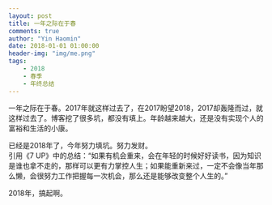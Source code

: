 ```yaml
---
layout: post
title: 一年之际在于春
comments: true
author: "Yin Haomin"
date: 2018-01-01 01:00:00
header-img: "img/me.png"
tags:
    - 2018
    - 春季
    - 年终总结
---
```


一年之际在于春。2017年就这样过去了，在2017盼望2018，2017却轰隆而过，就这样过去了。博客挖了很多坑，都没有填上。年龄越来越大，还是没有实现个人的富裕和生活的小康。<br>

已经是2018年了，今年努力填坑。努力发财。<br>
引用《7 UP》中的总结：“如果有机会重来，会在年轻的时候好好读书，因为知识是谁也拿不走的，那样可以更有力掌控人生；如果能重新来过，一定不会像当年那么懒，会很努力工作把握每一次机会，那么还是能够改变整个人生的。”<br>

2018年，搞起啊。
